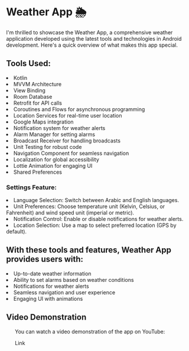 <h1>Weather App 🌦️</h1>
I'm thrilled to showcase the Weather App, a comprehensive weather application developed using the latest tools and technologies in Android development. Here's a quick overview of what makes this app special.

<h2>Tools Used:</h2>
  <li>Kotlin</li>
  <li>MVVM Architecture</li>
  <li>View Binding</li>
  <li>Room Database</li>
  <li>Retrofit for API calls</li>
  <li>Coroutines and Flows for asynchronous programming</li>
  <li>Location Services for real-time user location</li>
  <li>Google Maps integration</li>
  <li>Notification system for weather alerts</li>
  <li>Alarm Manager for setting alarms</li>
  <li>Broadcast Receiver for handling broadcasts</li>
  <li>Unit Testing for robust code</li>
  <li>Navigation Component for seamless navigation</li>
  <li>Localization for global accessibility</li>
  <li>Lottie Animation for engaging UI</li>
  <li>Shared Preferences</li>
  
<h3>Settings Feature:</h3>
  <li>Language Selection: Switch between Arabic and English languages.</li>
  <li>Unit Preferences: Choose temperature unit (Kelvin, Celsius, or Fahrenheit) and wind speed unit (imperial or metric).</li>
  <li>Notification Control: Enable or disable notifications for weather alerts.</li>
  <li>Location Selection: Use a map to select preferred location (GPS by default).</li>

<h2> With these tools and features, Weather App provides users with:</h2>
  <li>Up-to-date weather information</li>
  <li>Ability to set alarms based on weather conditions</li>
  <li>Notifications for weather alerts</li>
  <li>Seamless navigation and user experience</li>
  <li>Engaging UI with animations</li>
  
<h2>Video Demonstration</h2>
  <ul>You can watch a video demonstration of the app on YouTube:</ul>
  <ul>Link</ul>
  



